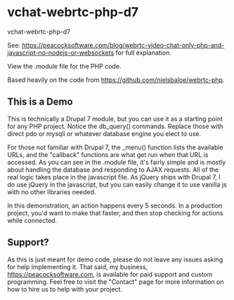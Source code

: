 # vchat-webrtc-php-d7
vchat-webrtc-php-d7

See: https://peacocksoftware.com/blog/webrtc-video-chat-only-php-and-javascript-no-nodejs-or-websockets for full explanation.

View the .module file for the PHP code.

Based heavily on the code from https://github.com/nielsbaloe/webrtc-php.

## This is a Demo

This is technically a Drupal 7 module, but you can use it as a starting point for any PHP project.  Notice the db_query() commands.  Replace those with direct pdo or mysqli or whatever database engine you elect to use.

For those not familiar with Drupal 7, the _menu() function lists the available URLs, and the "callback" functions are what get run when that URL is accessed.  As you can see in the .module file, it's fairly simple and is mostly about handling the database and responding to AJAX requests.  All of the real logic takes place in the javascript file.  As jQuery ships with Drupal 7, I do use jQuery in the javascript, but you can easily change it to use vanilla js with no other libraries needed.

In this demonstration, an action happens every 5 seconds.  In a production project, you'd want to make that faster, and then stop checking for actions while connected.

## Support?
As this is just meant for demo code, please do not leave any issues asking for help implementing it.
That said, my business, https://peacocksoftware.com, is available for paid support and custom programming.  Feel free to visit the "Contact" page for more information on how to hire us to help with your project.
